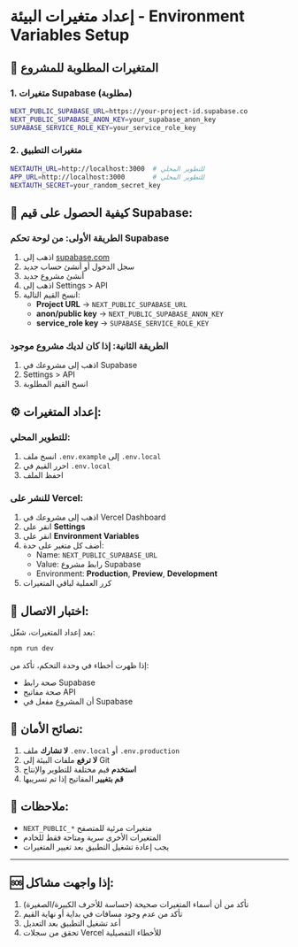 # إعداد متغيرات البيئة - Environment Variables Setup

## 🔑 المتغيرات المطلوبة للمشروع

### 1. متغيرات Supabase (مطلوبة)

```bash
NEXT_PUBLIC_SUPABASE_URL=https://your-project-id.supabase.co
NEXT_PUBLIC_SUPABASE_ANON_KEY=your_supabase_anon_key
SUPABASE_SERVICE_ROLE_KEY=your_service_role_key
```

### 2. متغيرات التطبيق

```bash
NEXTAUTH_URL=http://localhost:3000  # للتطوير المحلي
APP_URL=http://localhost:3000       # للتطوير المحلي
NEXTAUTH_SECRET=your_random_secret_key
```

## 🚀 كيفية الحصول على قيم Supabase:

### الطريقة الأولى: من لوحة تحكم Supabase
1. اذهب إلى [supabase.com](https://supabase.com)
2. سجل الدخول أو أنشئ حساب جديد
3. أنشئ مشروع جديد
4. اذهب إلى Settings > API
5. انسخ القيم التالية:
   - **Project URL** → `NEXT_PUBLIC_SUPABASE_URL`
   - **anon/public key** → `NEXT_PUBLIC_SUPABASE_ANON_KEY`
   - **service_role key** → `SUPABASE_SERVICE_ROLE_KEY`

### الطريقة الثانية: إذا كان لديك مشروع موجود
1. اذهب إلى مشروعك في Supabase
2. Settings > API
3. انسخ القيم المطلوبة

## ⚙️ إعداد المتغيرات:

### للتطوير المحلي:
1. انسخ ملف `.env.example` إلى `.env.local`
2. احرر القيم في `.env.local`
3. احفظ الملف

### للنشر على Vercel:
1. اذهب إلى مشروعك في Vercel Dashboard
2. انقر على **Settings**
3. انقر على **Environment Variables**
4. أضف كل متغير على حدة:
   - Name: `NEXT_PUBLIC_SUPABASE_URL`
   - Value: رابط مشروع Supabase
   - Environment: **Production**, **Preview**, **Development**
5. كرر العملية لباقي المتغيرات

## 🔧 اختبار الاتصال:

بعد إعداد المتغيرات، شغّل:

```bash
npm run dev
```

إذا ظهرت أخطاء في وحدة التحكم، تأكد من:
- صحة رابط Supabase
- صحة مفاتيح API
- أن المشروع مفعل في Supabase

## 🔐 نصائح الأمان:

1. **لا تشارك** ملف `.env.local` أو `.env.production`
2. **لا ترفع** ملفات البيئة إلى Git
3. **استخدم** قيم مختلفة للتطوير والإنتاج
4. **قم بتغيير** المفاتيح إذا تم تسريبها

## 📝 ملاحظات:

- `NEXT_PUBLIC_*` متغيرات مرئية للمتصفح
- المتغيرات الأخرى سرية ومتاحة فقط للخادم
- يجب إعادة تشغيل التطبيق بعد تغيير المتغيرات

---

## 🆘 إذا واجهت مشاكل:

1. تأكد من أن أسماء المتغيرات صحيحة (حساسة للأحرف الكبيرة/الصغيرة)
2. تأكد من عدم وجود مسافات في بداية أو نهاية القيم
3. أعد تشغيل التطبيق بعد التعديل
4. تحقق من سجلات Vercel للأخطاء التفصيلية